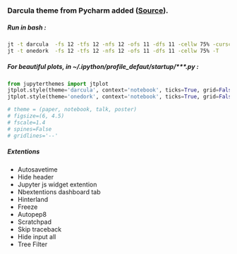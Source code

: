 ### Darcula theme from Pycharm added ([Source](https://github.com/dunovank/jupyter-themes)).

##### Run in bash : 

```bash
jt -t darcula  -fs 12 -tfs 12 -nfs 12 -ofs 11 -dfs 11 -cellw 75% -cursc w -T |
jt -t onedork  -fs 12 -tfs 12 -nfs 12 -ofs 11 -dfs 11 -cellw 75% -T
```

##### For beautiful plots, in ~/.ipython/profile_defaut/startup/***.py : 

```python
from jupyterthemes import jtplot
jtplot.style(theme='darcula', context='notebook', ticks=True, grid=False) | 
jtplot.style(theme='onedork', context='notebook', ticks=True, grid=False)

# theme = (paper, notebook, talk, poster)
# figsize=(6, 4.5)
# fscale=1.4
# spines=False
# gridlines='--'
```


##### Extentions
- Autosavetime
- Hide header
- Jupyter js widget extention
- Nbextentions dashboard tab
- Hinterland
- Freeze
- Autopep8
- Scratchpad
- Skip traceback
- Hide input all
- Tree Filter
